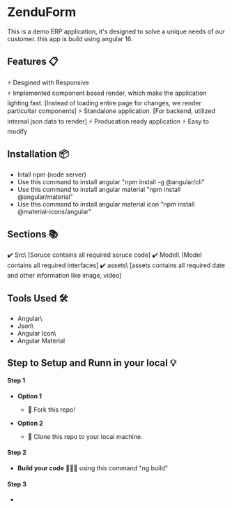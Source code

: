 # ZenduForm
This is a demo ERP application, it's designed to solve a unique needs of our customer. this app is build using angular 16.

## Features 📋
⚡️ Desgined with Responsive\
⚡️ Implemented component based render, which make the application lighting fast. [Instead of loading entire page for changes, we render particultar components]
⚡️ Standalone application. [For backend, utilized internal json data to render]
⚡️ Producation ready application
⚡️ Easy to modify

## Installation 📦
- lntall npm (node server)
- Use this command to install angular "npm install -g @angular/cli"
- Use this command to install angular material "npm install @angular/material"
- Use this command to install angular material icon "npm install @material-icons/angular"

## Sections 📚
✔️ Src\ [Soruce contains all required soruce code]
✔️ Model\ [Model contains all required interfaces]
✔️ assets\ [assets contains all required date and other information like image, video]


## Tools Used 🛠️
* Angular\
* Json\
* Angular Icon\
* Angular Material

## Step to Setup and Runn in your local 💡
#### Step 1

- **Option 1**
    - 🍴 Fork this repo!

- **Option 2**
    - 👯 Clone this repo to your local machine.


#### Step 2

- **Build your code** 🔨🔨🔨 using this command "ng build"

#### Step 3

- 
